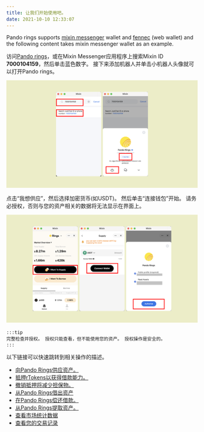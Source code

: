 ```yaml
---
title: 让我们开始使用吧。
date: 2021-10-10 12:33:07
---
```


Pando rings supports [mixin messenger](https://docs.pando.im/docs/wallets/mixin-messenger) wallet and [fennec](https://pando.im/fennec/) (web wallet) and the following content takes mixin messenger wallet as an example.

访问[Pando rings](https://rings.pando.im)，或在Mixin Messenger应用程序上搜索Mixin ID **7000104159**，然后单击蓝色数字。 接下来添加机器人并单击小机器人头像就可以打开Pando rings。

![](../assets/rings-get-started-p1.png)

点击“我想供应”，然后选择加密货币(如USDT)。 然后单击“连接钱包”开始。 请务必授权，否则与您的资产相关的数据将无法显示在界面上。

![](../assets/rings-get-started-p2.png)

````mdx-code-block
:::tip
完整检查并授权。 授权只能查看，但不能使用您的资产。 授权操作是安全的。
:::
````

以下链接可以快速跳转到相关操作的描述。

- [向Pando Rings供应资产。](https://docs.pando.im/docs/rings/tutorials/how-to-supply)
- [抵押rTokens以获得借款能力。](https://docs.pando.im/docs/rings/tutorials/how-to-pledge)
- [撤销抵押将减少担保物。](https://docs.pando.im/docs/rings/tutorials/how-to-unpledge)
- [从Pando Rings借出资产](https://docs.pando.im/docs/rings/tutorials/how-to-borrow)
- [在Pando Rings偿还借款。](https://docs.pando.im/docs/rings/tutorials/how-to-repay)
- [从Pando Rings提取资产。](https://docs.pando.im/docs/rings/tutorials/how-to-withdraw)
- [查看市场统计数据](https://docs.pando.im/docs/rings/tutorials/check-market-stats)
- [查看您的交易记录](https://docs.pando.im/docs/rings/tutorials/check-tx-history)


